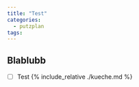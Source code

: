```yaml
---
title: "Test"
categories:
  - putzplan
tags:
---
```


## Blablubb

 - [ ] Test
 {%  include_relative ./kueche.md  %}

<!--stackedit_data:
eyJoaXN0b3J5IjpbLTc3MzY4MzM3MSwxODExNzQxMzgzXX0=
-->